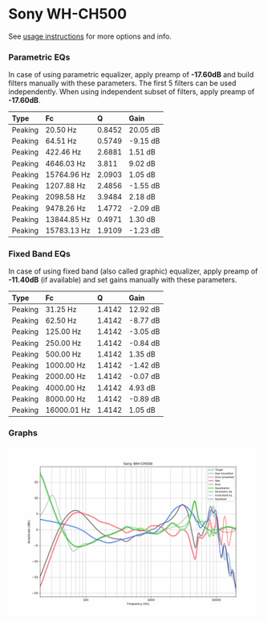 # Sony WH-CH500
See [usage instructions](https://github.com/jaakkopasanen/AutoEq#usage) for more options and info.

### Parametric EQs
In case of using parametric equalizer, apply preamp of **-17.60dB** and build filters manually
with these parameters. The first 5 filters can be used independently.
When using independent subset of filters, apply preamp of **-17.60dB**.

| Type    | Fc          |      Q | Gain     |
|:--------|:------------|:-------|:---------|
| Peaking | 20.50 Hz    | 0.8452 | 20.05 dB |
| Peaking | 64.51 Hz    | 0.5749 | -9.15 dB |
| Peaking | 422.46 Hz   | 2.6881 | 1.51 dB  |
| Peaking | 4646.03 Hz  | 3.811  | 9.02 dB  |
| Peaking | 15764.96 Hz | 2.0903 | 1.05 dB  |
| Peaking | 1207.88 Hz  | 2.4856 | -1.55 dB |
| Peaking | 2098.58 Hz  | 3.9484 | 2.18 dB  |
| Peaking | 9478.26 Hz  | 1.4772 | -2.09 dB |
| Peaking | 13844.85 Hz | 0.4971 | 1.30 dB  |
| Peaking | 15783.13 Hz | 1.9109 | -1.23 dB |

### Fixed Band EQs
In case of using fixed band (also called graphic) equalizer, apply preamp of **-11.40dB**
(if available) and set gains manually with these parameters.

| Type    | Fc          |      Q | Gain     |
|:--------|:------------|:-------|:---------|
| Peaking | 31.25 Hz    | 1.4142 | 12.92 dB |
| Peaking | 62.50 Hz    | 1.4142 | -8.77 dB |
| Peaking | 125.00 Hz   | 1.4142 | -3.05 dB |
| Peaking | 250.00 Hz   | 1.4142 | -0.84 dB |
| Peaking | 500.00 Hz   | 1.4142 | 1.35 dB  |
| Peaking | 1000.00 Hz  | 1.4142 | -1.42 dB |
| Peaking | 2000.00 Hz  | 1.4142 | -0.07 dB |
| Peaking | 4000.00 Hz  | 1.4142 | 4.93 dB  |
| Peaking | 8000.00 Hz  | 1.4142 | -0.89 dB |
| Peaking | 16000.01 Hz | 1.4142 | 1.05 dB  |

### Graphs
![](./Sony%20WH-CH500.png)